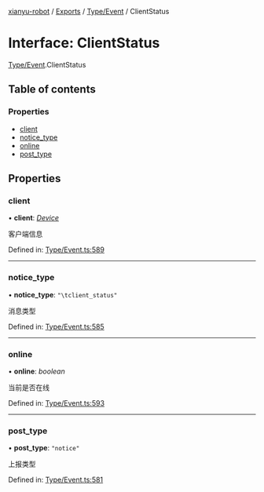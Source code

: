 [xianyu-robot](../README.md) / [Exports](../modules.md) / [Type/Event](../modules/type_event.md) / ClientStatus

# Interface: ClientStatus

[Type/Event](../modules/type_event.md).ClientStatus

## Table of contents

### Properties

- [client](type_event.clientstatus.md#client)
- [notice\_type](type_event.clientstatus.md#notice_type)
- [online](type_event.clientstatus.md#online)
- [post\_type](type_event.clientstatus.md#post_type)

## Properties

### client

• **client**: [*Device*](type_qq.device.md)

客户端信息

Defined in: [Type/Event.ts:589](https://github.com/blacktunes/xianyu-robot/blob/ba6672b/src/Type/Event.ts#L589)

___

### notice\_type

• **notice\_type**: ``"\tclient_status"``

消息类型

Defined in: [Type/Event.ts:585](https://github.com/blacktunes/xianyu-robot/blob/ba6672b/src/Type/Event.ts#L585)

___

### online

• **online**: *boolean*

当前是否在线

Defined in: [Type/Event.ts:593](https://github.com/blacktunes/xianyu-robot/blob/ba6672b/src/Type/Event.ts#L593)

___

### post\_type

• **post\_type**: ``"notice"``

上报类型

Defined in: [Type/Event.ts:581](https://github.com/blacktunes/xianyu-robot/blob/ba6672b/src/Type/Event.ts#L581)
